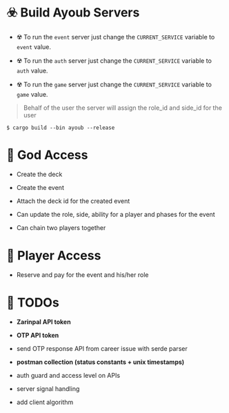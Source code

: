 # ☣️ Build Ayoub Servers

* ☢️ To run the `event` server just change the `CURRENT_SERVICE` variable to `event` value.

* ☢️ To run the `auth` server just change the `CURRENT_SERVICE` variable to `auth` value.

* ☢️ To run the `game` server just change the `CURRENT_SERVICE` variable to `game` value.

> Behalf of the user the server will assign the role_id and side_id for the user

```console
$ cargo build --bin ayoub --release
```

# 🧿 God Access

* Create the deck

* Create the event

* Attach the deck id for the created event

* Can update the role, side, ability for a player and phases for the event

* Can chain two players together

# 🎎 Player Access

* Reserve and pay for the event and his/her role

# 📌 TODOs

* **Zarinpal API token**

* **OTP API token**

* send OTP response API from career issue with serde parser 

* **postman collection (status constants + unix timestamps)** 

* auth guard and access level on APIs

* server signal handling 

* add client algorithm

